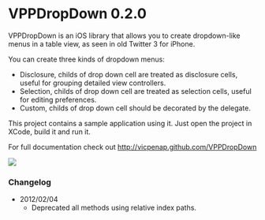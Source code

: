 # VPPDropDown 0.2.0

VPPDropDown is an iOS library that allows you to create dropdown-like menus
in a table view, as seen in old Twitter 3 for iPhone. 

You can create three kinds of dropdown menus:
 
- Disclosure, childs of drop down cell are treated as disclosure cells, 
useful for grouping detailed view controllers.
- Selection, childs of drop down cell are treated as selection cells, 
useful for editing preferences.
- Custom, childs of drop down cell should be decorated by the delegate.
 
This project contains a sample application using it. Just open the project in 
XCode, build it and run it. 


For full documentation check out 
http://vicpenap.github.com/VPPDropDown

![](https://github.com/vicpenap/VPPDropDown/raw/master/screenshot.png)

### Changelog

- 2012/02/04 
	- Deprecated all methods using relative index paths.
